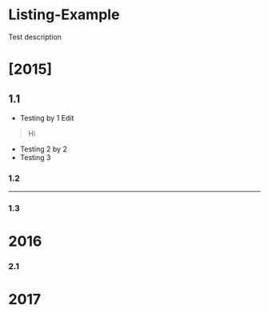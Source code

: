 # Listing-Example
Test description
# [2015]

## 1.1
* Testing by 1
Edit
> Hi
* Testing 2 by 2
* Testing 3

### 1.2

___

### 1.3

# 2016

### 2.1

# 2017
